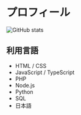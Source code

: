 # プロフィール

![GitHub stats](https://readme-stats-rho-three.vercel.app/api?username=oiekjr&locale=ja&hide_title=true&show_icons=true&icon_color=fff&bg_color=30,e96443,904e95&title_color=fff&text_color=fff)

## 利用言語

- HTML / CSS
- JavaScript / TypeScript
- PHP
- Node.js
- Python
- SQL
- 日本語
